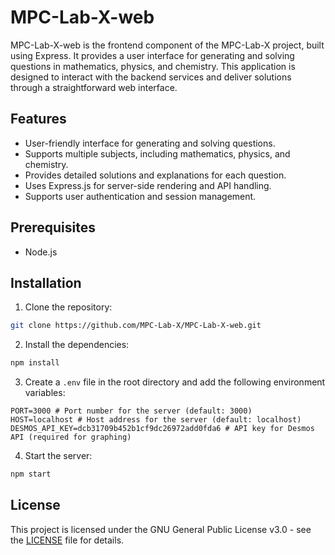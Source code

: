 # MPC-Lab-X-web

MPC-Lab-X-web is the frontend component of the MPC-Lab-X project, built using Express. It provides a user interface for generating and solving questions in mathematics, physics, and chemistry. This application is designed to interact with the backend services and deliver solutions through a straightforward web interface.

## Features

- User-friendly interface for generating and solving questions.
- Supports multiple subjects, including mathematics, physics, and chemistry.
- Provides detailed solutions and explanations for each question.
- Uses Express.js for server-side rendering and API handling.
- Supports user authentication and session management.

## Prerequisites

- Node.js

## Installation

1. Clone the repository:

```bash
git clone https://github.com/MPC-Lab-X/MPC-Lab-X-web.git
```

2. Install the dependencies:

```bash
npm install
```

3. Create a `.env` file in the root directory and add the following environment variables:

```env
PORT=3000 # Port number for the server (default: 3000)
HOST=localhost # Host address for the server (default: localhost)
DESMOS_API_KEY=dcb31709b452b1cf9dc26972add0fda6 # API key for Desmos API (required for graphing)
```

4. Start the server:

```bash
npm start
```

## License

This project is licensed under the GNU General Public License v3.0 - see the [LICENSE](LICENSE) file for details.
